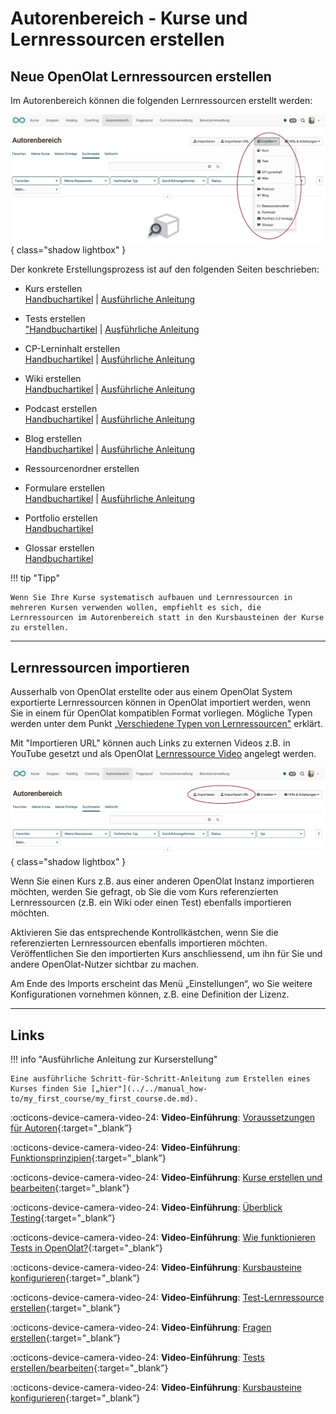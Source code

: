 # Autorenbereich - Kurse und Lernressourcen erstellen

##  Neue OpenOlat Lernressourcen erstellen

Im Autorenbereich können die folgenden Lernressourcen erstellt werden:

![autorenbereich_erstellen_v1_de.png](assets/autorenbereich_erstellen_v1_de.png){ class="shadow lightbox" }


Der konkrete Erstellungsprozess ist auf den folgenden Seiten beschrieben:

* Kurs erstellen <br>
[Handbuchartikel](../learningresources/Creating_Course.de.md) | [Ausführliche Anleitung](../../manual_how-to/my_first_course/my_first_course.de.md)

* Tests erstellen<br>
["Handbuchartikel](../learningresources/Test.de.md) | [Ausführliche Anleitung](../../manual_how-to/test_creation_procedure/test_creation_procedure.de.md)

* CP-Lerninhalt erstellen<br>
[Handbuchartikel](../learningresources/CP_Editor.de.md) | [Ausführliche Anleitung](../../manual_how-to/content_package/content_package.de.md)

* Wiki erstellen <br>
[Handbuchartikel](../learningresources/Wiki.de.md) | [Ausführliche Anleitung](../../manual_how-to/wikis/wikis.de.md)

* Podcast erstellen <br>
[Handbuchartikel](../learningresources/Podcast.de.md) | [Ausführliche Anleitung](../../manual_how-to/podcast/podcast.de.md)

* Blog erstellen<br>
[Handbuchartikel](../learningresources/Blog.de.md) | [Ausführliche Anleitung](../../manual_how-to/blog/blog.de.md)

* Ressourcenordner erstellen

* Formulare erstellen <br>
[Handbuchartikel](../learningresources/Form.de.md)  | [Ausführliche Anleitung](../../manual_how-to/create_a_form/create_a_form.de.md)

* Portfolio erstellen<br>
[Handbuchartikel](../learningresources/Portfolio_template_Creation.de.md)

* Glossar erstellen<br>
[Handbuchartikel](../learningresources/Glossary.de.md) 


!!! tip "Tipp"

    Wenn Sie Ihre Kurse systematisch aufbauen und Lernressourcen in mehreren Kursen verwenden wollen, empfiehlt es sich, die Lernressourcen im Autorenbereich statt in den Kursbausteinen der Kurse zu erstellen.


---

##  Lernressourcen importieren

Ausserhalb von OpenOlat erstellte oder aus einem OpenOlat System exportierte Lernressourcen können in OpenOlat importiert werden, wenn Sie in einem für OpenOlat kompatiblen Format vorliegen.
Mögliche Typen werden unter dem Punkt [„Verschiedene Typen von Lernressourcen"](../learningresources/index.de.md) erklärt.

Mit "Importieren URL" können auch Links zu externen Videos z.B. in YouTube gesetzt und als OpenOlat [Lernressource Video](../learningresources/Learning_resource_Video.de.md) angelegt werden.

![autorenbereich_importieren_v1_de.png](assets/autorenbereich_importieren_v1_de.png){ class="shadow lightbox" }

Wenn Sie einen Kurs z.B. aus einer anderen OpenOlat Instanz importieren möchten, werden Sie gefragt, ob Sie die vom Kurs referenzierten Lernressourcen (z.B. ein Wiki oder einen Test) ebenfalls importieren möchten. 

Aktivieren Sie das entsprechende Kontrollkästchen, wenn Sie die referenzierten Lernressourcen ebenfalls importieren möchten. Veröffentlichen Sie den importierten Kurs anschliessend, um ihn für Sie und andere OpenOlat-Nutzer sichtbar zu machen.

Am Ende des Imports erscheint das Menü „Einstellungen“, wo Sie weitere Konfigurationen vornehmen können, z.B. eine Definition der Lizenz.

---

##  Links

!!! info "Ausführliche Anleitung zur Kurserstellung"

    Eine ausführliche Schritt-für-Schritt-Anleitung zum Erstellen eines Kurses finden Sie [„hier"](../../manual_how-to/my_first_course/my_first_course.de.md).


:octicons-device-camera-video-24: **Video-Einführung**: [Voraussetzungen für Autoren](<https://www.youtube.com/embed/L0jc_LBKXLE>){:target="_blank”}

:octicons-device-camera-video-24: **Video-Einführung**: [Funktionsprinzipien](<https://www.youtube.com/embed/M-JkSAFN298>){:target="_blank”}

:octicons-device-camera-video-24: **Video-Einführung**: [Kurse erstellen und bearbeiten](<https://www.youtube.com/embed/SfOSyDG0qvE>){:target="_blank”}

:octicons-device-camera-video-24: **Video-Einführung**: [Überblick Testing](<https://www.youtube.com/embed/fkqH41-8CaI>){:target="_blank”}

:octicons-device-camera-video-24: **Video-Einführung**: [Wie funktionieren Tests in OpenOlat?](<https://www.youtube.com/embed/M0p3UKaEOlg>){:target="_blank”}

:octicons-device-camera-video-24: **Video-Einführung**: [Kursbausteine konfigurieren](<https://www.youtube.com/embed/SAkzzoOQEoQ>){:target="_blank”}

:octicons-device-camera-video-24: **Video-Einführung**: [Test-Lernressource erstellen](<https://www.youtube.com/embed/WUs-upCf2tQ>){:target="_blank”}

:octicons-device-camera-video-24: **Video-Einführung**: [Fragen erstellen](<https://www.youtube.com/embed/2ZrINPQ6tYw>){:target="_blank”}

:octicons-device-camera-video-24: **Video-Einführung**: [Tests erstellen/bearbeiten](<https://www.youtube.com/embed/eNNdDdQDlfs>){:target="_blank”}

:octicons-device-camera-video-24: **Video-Einführung**: [Kursbausteine konfigurieren](<https://www.youtube.com/embed/SAkzzoOQEoQ>){:target="_blank”}

